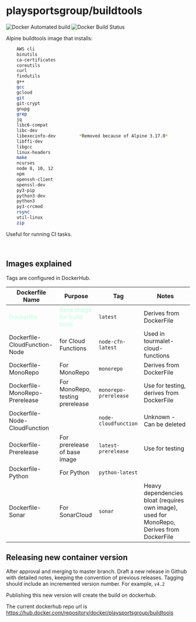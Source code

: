 # playsportsgroup/buildtools

![Docker Automated build](https://img.shields.io/docker/cloud/automated/playsportsgroup/buildtools)
![Docker Build Status](https://img.shields.io/docker/cloud/build/playsportsgroup/buildtools)

Alpine buildtools image that installs:
```bash
    AWS cli
    binutils
    ca-certificates
    coreutils
    curl
    findutils
    g++ 
    gcc
    gcloud
    git
    git-crypt
    gnupg
    grep
    jq
    libc6-compat
    libc-dev
    libexecinfo-dev         *Removed because of Alpine 3.17.0*
    libffi-dev
    libgcc
    linux-headers
    make
    ncurses
    node 8, 10, 12
    npm
    openssh-client
    openssl-dev
    py3-pip
    python3-dev
    python3
    py3-crcmod
    rsync
    util-linux
    zip 
```

Useful for running CI tasks.

<br />

## Images explained

Tags are configured in DockerHub.

| Dockerfile Name                                | Purpose                                                         | Tag                   | Notes                                                            |
| ---------------------------------------------- | --------------------------------------------------------------- | --------------------- | ---------------------------------------------------------------- |
| <span style="color: #BFFFD8">Dockerfile</span> | <span style="color: #BFFFD8">Base Image for build tools</span>  | `latest`              | Derives from DockerFile |
| Dockerfile-CloudFunction-Node                  | for Cloud Functions                                             | `node-cfn-latest`     | Used in tourmalet-cloud-functions                                |
| Dockerfile-MonoRepo                            | For MonoRepo                                                    | `monorepo`            | Derives from DockerFile                                                                 |
| Dockerfile-MonoRepo-Prerelease                 | For MonoRepo, testing prerelease                                | `monorepo-prerelease` | Use for testing, derives from DockerFile                                                                   |
| Dockerfile-Node-CloudFunction                  |                                                                 | `node-cloudfunction`  | Unknown - Can be deleted                                         |
| Dockerfile-Prerelease                          | For prerelease of base image                                    | `latest-prerelease`   | Use for testing                                                                     |
| Dockerfile-Python                              | For Python                                                      | `python-latest`       |                                                                  |
| Dockerfile-Sonar                               | For SonarCloud                                                  | `sonar`               | Heavy dependencies bloat (requires own image), used for MonoRepo, Derives from DockerFile  |



## Releasing new container version

After approval and merging to master branch.  Draft a new release in Github with detailed notes, keeping the convention of previous releases.  Tagging should include an incremented version number.  For example, `v4.2`

Publishing this new version will create the build on dockerhub.

The current dockerhub repo url is https://hub.docker.com/repository/docker/playsportsgroup/buildtools
